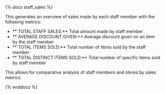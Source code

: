 {% docs staff_sales %}

This generates an overview of sales made by each staff member with the following metrics:
- ** TOTAL STAFF SALES:** Total amount made by staff member
- ** AVERAGE DISCOUNT GIVEN:** Average discount given on an item by the staff member
- ** TOTAL ITEMS SOLD:** Total number of items sold by the staff member
- ** TOTAL DISTINCT ITEMS SOLD:** Total number of specific items sold by staff member

This allows for comparative analysis of staff members and stores by sales metrics. 

{% enddocs %}